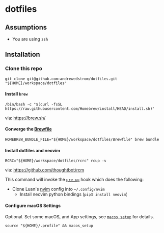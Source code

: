 # dotfiles

## Assumptions

- You are using `zsh`

## Installation

### Clone this repo

```
git clone git@github.com:andrewedstrom/dotfiles.git "${HOME}/workspace/dotfiles"
```

#### Install `brew`

```
/bin/bash -c "$(curl -fsSL https://raw.githubusercontent.com/Homebrew/install/HEAD/install.sh)"
```

via: https://brew.sh/

#### Converge the [Brewfile](https://github.com/Homebrew/homebrew-bundle)

```
HOMEBREW_BUNDLE_FILE="${HOME}/workspace/dotfiles/Brewfile" brew bundle
```

#### Install dotfiles and neovim

```
RCRC="${HOME}/workspace/dotfiles/rcrc" rcup -v
```

via: https://github.com/thoughtbot/rcm

This command will invoke the [`pre-up`](dotfiles/hooks/pre-up) hook which does the following:

- Clone Luan's [nvim](https://github.com/luan/nvim) config into `~/.config/nvim`
  - Install neovim python bindings (`pip3 install neovim`)

#### Configure macOS Settings

Optional. Set some macOS, and App settings, see [`macos_setup`](dotfiles/profile#L15-L66) for details.

```
source "${HOME}/.profile" && macos_setup
```

